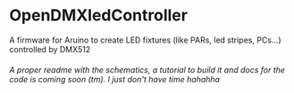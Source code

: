 # OpenDMXledController
A firmware for Aruino to create LED fixtures (like PARs, led stripes, PCs...) controlled by DMX512

###### A proper readme with the schematics, a tutorial to build it and docs for the code is coming soon (tm). I just don't have time hahahha

